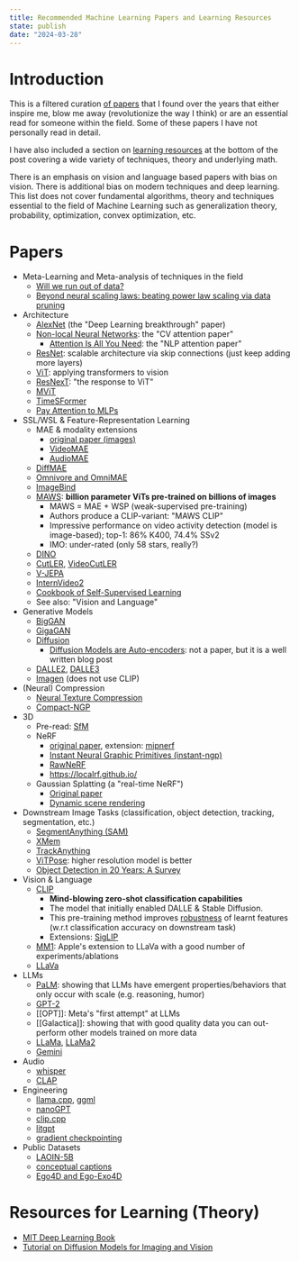 ```yaml
---
title: Recommended Machine Learning Papers and Learning Resources
state: publish
date: "2024-03-28"
---
```

# Introduction

This is a filtered curation [of papers](#papers) that I found over the years that either inspire me, blow me away (revolutionize the way I think) or are an essential read for someone within the field. Some of these papers I have not personally read in detail. 

I have also included a section on [learning resources](#learning-resources) at the bottom of the post covering a wide variety of techniques, theory and underlying math.

There is an emphasis on vision and language based papers with bias on vision. There is additional bias on modern techniques and deep learning. This list does not cover fundamental algorithms, theory and techniques essential to the field of Machine Learning such as generalization theory, probability, optimization, convex optimization, etc.

# Papers
- Meta-Learning and Meta-analysis of techniques in the field
	- [Will we run out of data?](https://arxiv.org/pdf/2211.04325.pdf)
	- [Beyond neural scaling laws: beating power law scaling via data pruning](https://arxiv.org/abs/2206.14486)
- Architecture
	- [AlexNet](https://proceedings.neurips.cc/paper_files/paper/2012/file/c399862d3b9d6b76c8436e924a68c45b-Paper.pdf) (the "Deep Learning breakthrough" paper)
	- [Non-local Neural Networks](https://arxiv.org/abs/1711.07971): the "CV attention paper"
		- [Attention Is All You Need](https://arxiv.org/abs/1706.03762): the "NLP attention paper"
	- [ResNet](https://arxiv.org/abs/1512.03385): scalable architecture via skip connections (just keep adding more layers)
	- [ViT](https://arxiv.org/abs/2010.11929): applying transformers to vision
	- [ResNexT](https://paperswithcode.com/method/resnext-block): "the response to ViT"
	- [MViT](https://arxiv.org/abs/2104.11227)
	- [TimeSFormer](https://arxiv.org/abs/2102.05095)
	- [Pay Attention to MLPs](https://arxiv.org/abs/2105.08050)
- SSL/WSL & Feature-Representation Learning
	- MAE & modality extensions
		- [original paper (images)](https://arxiv.org/abs/2111.06377)
		- [VideoMAE](https://arxiv.org/abs/2203.12602)
		- [AudioMAE](https://github.com/facebookresearch/AudioMAE)
	- [DiffMAE](https://weichen582.github.io/diffmae.html)
	- [Omnivore and OmniMAE](https://github.com/facebookresearch/omnivore)
	- [ImageBind](https://imagebind.metademolab.com/)
	- [MAWS](https://github.com/facebookresearch/maws): **billion parameter ViTs pre-trained on billions of images**
		- MAWS = MAE + WSP (weak-supervised pre-training)
		- Authors produce a CLIP-variant: "MAWS CLIP"
		- Impressive performance on video activity detection (model is image-based); top-1: 86% K400, 74.4% SSv2
		- IMO: under-rated (only 58 stars, really?)
	- [DINO](https://paperswithcode.com/method/dino)
	- [CutLER](https://arxiv.org/abs/2301.11320), [VideoCutLER](https://arxiv.org/abs/2308.14710)
	- [V-JEPA](https://ai.meta.com/research/publications/revisiting-feature-prediction-for-learning-visual-representations-from-video/)
	- [InternVideo2](https://arxiv.org/pdf/2403.15377.pdf)
	- [Cookbook of Self-Supervised Learning](https://arxiv.org/abs/2304.12210)
	- See also: "Vision and Language"
- Generative Models
	- [BigGAN](https://arxiv.org/abs/1809.11096)
	- [GigaGAN](https://mingukkang.github.io/GigaGAN/)
	- [Diffusion](https://arxiv.org/abs/2006.11239)
		- [Diffusion Models are Auto-encoders](https://sander.ai/2022/01/31/diffusion.html): not a paper, but it is a well written blog post
	- [DALLE2](https://openai.com/dall-e-2), [DALLE3](https://cdn.openai.com/papers/dall-e-3.pdf)
	- [Imagen](https://imagen.research.google/) (does not use CLIP)
- (Neural) Compression
	- [Neural Texture Compression](https://research.nvidia.com/labs/rtr/neural_texture_compression/)
	- [Compact-NGP](https://research.nvidia.com/labs/toronto-ai/compact-ngp/)
- 3D
	- Pre-read: [SfM](https://cmsc426.github.io/sfm/)
	- NeRF
		- [original paper](https://arxiv.org/abs/2003.08934), extension: [mipnerf](https://github.com/google/mipnerf)
		- [Instant Neural Graphic Primitives (instant-ngp)](https://github.com/NVlabs/instant-ngp)
		- [RawNeRF](https://bmild.github.io/rawnerf/)
		- https://localrf.github.io/
	- Gaussian Splatting (a "real-time NeRF")
		- [Original paper](https://repo-sam.inria.fr/fungraph/3d-gaussian-splatting/)
		- [Dynamic scene rendering](https://guanjunwu.github.io/4dgs/)
- Downstream Image Tasks (classification, object detection, tracking, segmentation, etc.)
	- [SegmentAnything (SAM)](https://segment-anything.com/)
	- [XMem](https://github.com/hkchengrex/XMem)
	- [TrackAnything](https://github.com/gaomingqi/Track-Anything)
	- [ViTPose](https://github.com/ViTAE-Transformer/ViTPose): higher resolution model is better
	- [Object Detection in 20 Years: A Survey](https://arxiv.org/pdf/1905.05055.pdf)
- Vision & Language
	- [CLIP](https://openai.com/research/clip)
		- **Mind-blowing zero-shot classification capabilities**
		- The model that initially enabled DALLE & Stable Diffusion.
		- This pre-training method improves [robustness](https://paperswithcode.com/task/adversarial-robustness) of learnt features (w.r.t classification accuracy on downstream task)
		- Extensions: [SigLIP](https://arxiv.org/abs/2303.15343)
	- [MM1](https://arxiv.org/abs/2403.09611): Apple's extension to LLaVa with a good number of experiments/ablations
	- [LLaVa](https://llava-vl.github.io/)
- LLMs
	- [PaLM](https://arxiv.org/pdf/2204.02311.pdf): showing that LLMs have emergent properties/behaviors that only occur with scale (e.g. reasoning, humor)
	- [GPT-2](https://openai.com/research/gpt-2-1-5b-release)
	- [[OPT]]: Meta's "first attempt" at LLMs
	- [[Galactica]]: showing that with good quality data you can out-perform other models trained on more data
	- [LLaMa](https://arxiv.org/abs/2302.13971), [LLaMa2](https://arxiv.org/abs/2307.09288)
	- [Gemini](https://arxiv.org/abs/2312.11805)
- Audio
	- [whisper](https://arxiv.org/pdf/1905.05055.pdf)
	- [CLAP](https://github.com/LAION-AI/CLAP)
- Engineering
	- [llama.cpp](https://github.com/ggerganov/llama.cpp), [ggml](https://github.com/ggerganov/ggml)
	- [nanoGPT](https://github.com/karpathy/nanoGPT)
	- [clip.cpp](https://github.com/monatis/clip.cpp)
	- [litgpt](https://github.com/Lightning-AI/litgpt)
	- [gradient checkpointing](https://github.com/cybertronai/gradient-checkpointing)
- Public Datasets
	- [LAOIN-5B](https://laion.ai/blog/laion-5b/)
	- [conceptual captions](https://github.com/google-research-datasets/conceptual-12m)
	- [Ego4D and Ego-Exo4D](https://github.com/facebookresearch/Ego4d/)

# Resources for Learning (Theory)

- [MIT Deep Learning Book](https://www.deeplearningbook.org/)
- [Tutorial on Diffusion Models for Imaging and Vision](https://arxiv.org/pdf/2403.18103.pdf)
